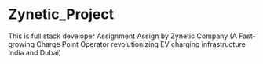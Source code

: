 # Zynetic_Project
This is full stack developer Assignment Assign by Zynetic Company (A Fast-growing Charge Point Operator  revolutionizing EV charging infrastructure India and Dubai)
